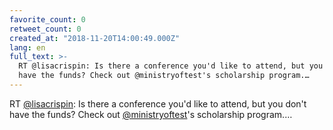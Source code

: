 ```yaml
---
favorite_count: 0
retweet_count: 0
created_at: "2018-11-20T14:00:49.000Z"
lang: en
full_text: >-
  RT @lisacrispin: Is there a conference you'd like to attend, but you don't
  have the funds? Check out @ministryoftest's scholarship program.…
---
```


RT [@lisacrispin](https://twitter.com/lisacrispin): Is there a conference you'd
like to attend, but you don't have the funds? Check out
[@ministryoftest](https://twitter.com/ministryoftest)'s scholarship program.…

